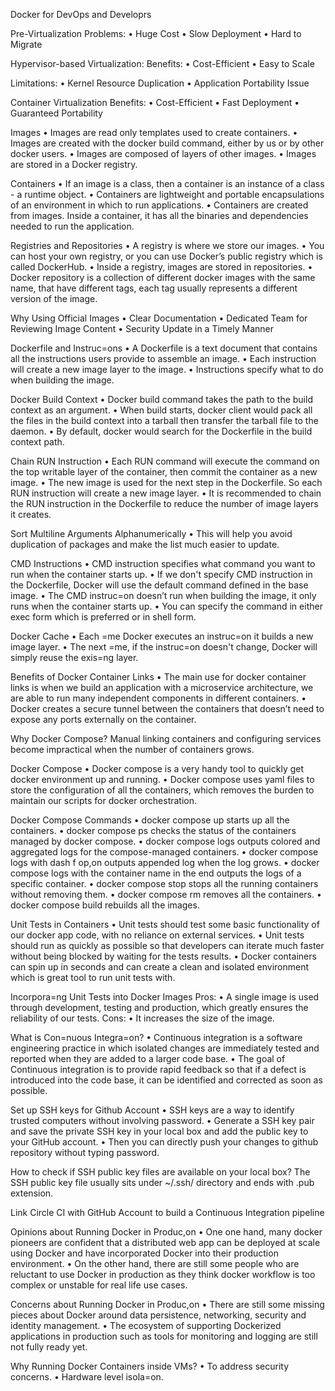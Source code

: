 Docker for DevOps and Developrs

Pre-Virtualization Problems:
• Huge Cost
• Slow Deployment
• Hard to Migrate

Hypervisor-based Virtualization:
Benefits:
• Cost-Efficient
• Easy to Scale

Limitations:
• Kernel Resource Duplication
• Application Portability Issue

Container Virtualization
Benefits:
• Cost-Efficient
• Fast Deployment
• Guaranteed Portability

Images
• Images are read only templates used to create containers.
• Images are created with the docker build command, either by us or by other docker users.
• Images are composed of layers of other images.
• Images are stored in a Docker registry.

Containers
• If an image is a class, then a container is an instance of a class - a runtime object.
• Containers are lightweight and portable encapsulations of an environment in which to run applications.
• Containers are created from images. Inside a container, it has all the binaries and dependencies needed to run the application.

Registries and Repositories
• A registry is where we store our images.
• You can host your own registry, or you can use Docker’s public registry which is called DockerHub.
• Inside a registry, images are stored in repositories.
• Docker repository is a collection of different docker images with the same name, that have different tags, each tag usually represents a different version of the image.

Why Using Official Images
• Clear Documentation
• Dedicated Team for Reviewing Image Content
• Security Update in a Timely Manner

Dockerfile and Instruc=ons
• A Dockerfile is a text document that contains all the instructions users provide to assemble an image.
• Each instruction will create a new image layer to the image.
• Instructions specify what to do when building the image.

Docker Build Context
• Docker build command takes the path to the build context as an argument.
• When build starts, docker client would pack all the files in the build context into a tarball then transfer the tarball file to the daemon.
• By default, docker would search for the Dockerfile in the build context path.

Chain RUN Instruction
• Each RUN command will execute the command on the top writable layer of the container, then commit the container as a new image.
• The new image is used for the next step in the Dockerfile. So each RUN instruction will create a new image layer.
• It is recommended to chain the RUN instruction in the Dockerfile to reduce the number of image layers it creates.

Sort Multiline Arguments Alphanumerically
• This will help you avoid duplication of packages and make the list much easier to update.

CMD Instructions
• CMD instruction specifies what command you want to run when the container starts up.
• If we don't specify CMD instruction in the Dockerfile, Docker will use the default command defined in the base image.
• The CMD instruc=on doesn’t run when building the image, it only runs when the container starts up.
• You can specify the command in either exec form which is preferred or in shell form.

Docker Cache
• Each =me Docker executes an instruc=on it builds a new image layer.
• The next =me, if the instruc=on doesn't change, Docker will simply reuse
the exis=ng layer.

Benefits of Docker Container Links
• The main use for docker container links is when we build an application with a microservice architecture, we are able to run many independent components in different containers.
• Docker creates a secure tunnel between the containers that doesn’t need to expose any ports externally on the container.

Why Docker Compose?
Manual linking containers and configuring services become impractical when the number of containers grows.

Docker Compose
• Docker compose is a very handy tool to quickly get docker environment up and running.
• Docker compose uses yaml files to store the configuration of all the containers, which removes the burden to maintain our scripts for docker orchestration.

Docker Compose Commands
• docker compose up starts up all the containers.
• docker compose ps checks the status of the containers managed by docker compose.
• docker compose logs outputs colored and aggregated logs for the compose-managed containers.
• docker compose logs with dash f op,on outputs appended log when the log grows.
• docker compose logs with the container name in the end outputs the logs of a specific container.
• docker compose stop stops all the running containers without removing them.
• docker compose rm removes all the containers.
• docker compose build rebuilds all the images.

Unit Tests in Containers
• Unit tests should test some basic functionality of our docker app code, with no reliance on external services.
• Unit tests should run as quickly as possible so that developers can iterate much faster without being blocked by waiting for the tests results.
• Docker containers can spin up in seconds and can create a clean and isolated environment which is great tool to run unit tests with.

Incorpora=ng Unit Tests into Docker Images
Pros:
• A single image is used through development, testing and production, which greatly ensures the reliability of our tests.
Cons:
• It increases the size of the image.

What is Con=nuous Integra=on?
• Continuous integration is a software engineering practice in which isolated changes are immediately tested and reported when they are added to a larger code base.
• The goal of Continuous integration is to provide rapid feedback so that if a defect is introduced into the code base, it can be identified and corrected as soon as possible.

Set up SSH keys for Github Account
• SSH keys are a way to identify trusted computers without involving password.
• Generate a SSH key pair and save the private SSH key in your local box and add the public key to your GitHub account.
• Then you can directly push your changes to github repository without typing password.

How to check if SSH public key files are available on your local box?
The SSH public key file usually sits under ~/.ssh/ directory and ends with .pub extension.

Link Circle CI with GitHub Account
to build a Continuous Integration pipeline

Opinions about Running Docker in Produc,on
• One one hand, many docker pioneers are confident that a distributed web app can be deployed at scale using Docker and have incorporated Docker into their production environment.
• On the other hand, there are still some people who are reluctant to use Docker in production as they think docker workflow is too complex or unstable for real life use cases.

Concerns about Running Docker in Produc,on
• There are still some missing pieces about Docker around data persistence, networking, security and identity management.
• The ecosystem of supporting Dockerized applications in production such as tools for monitoring and logging are still
not fully ready yet.

Why Running Docker Containers inside VMs?
• To address security concerns.
• Hardware level isola=on.

